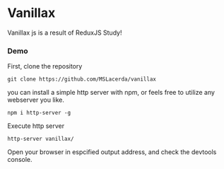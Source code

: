 # Vanillax

Vanillax js is a result of ReduxJS Study!

### Demo

First, clone the repository

```
git clone https://github.com/MSLacerda/vanillax
```

you can install a simple http server with npm, or feels free to utilize any webserver you like.

```
npm i http-server -g
```

Execute http server

```
http-server vanillax/
```

Open your browser in espcified output address, and check the devtools console.




